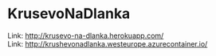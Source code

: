 # KrusevoNaDlanka

Link: http://krusevo-na-dlanka.herokuapp.com/</br>
Link: http://krushevonadlanka.westeurope.azurecontainer.io/

